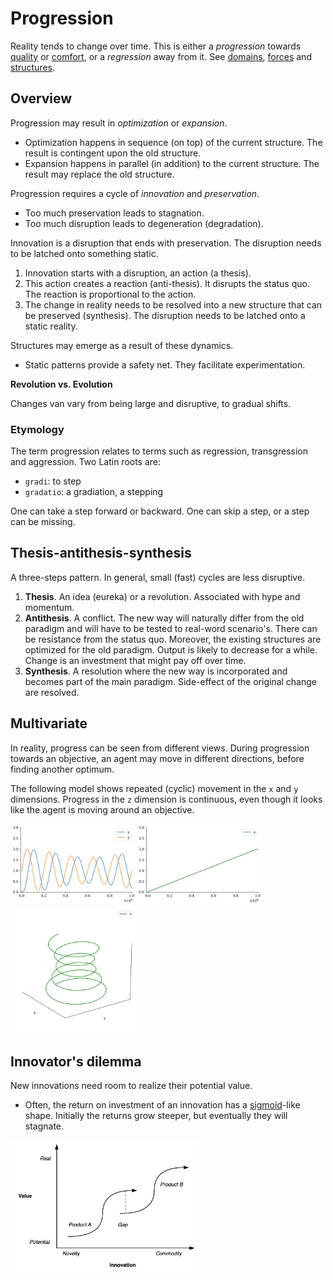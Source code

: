 # Progression

Reality tends to change over time. This is either a *progression* towards [quality](../metaphysics/quality.md) or [comfort](comfort.md), or a *regression* away from it. See [domains](../reality/domains.md), [forces](../reality/forces.md) and [structures](../reality/structures.md).



## Overview

Progression may result in *optimization* or *expansion*.

- Optimization happens in sequence (on top) of the current structure. The result is contingent upon the old structure.
- Expansion happens in parallel (in addition) to the current structure. The result may replace the old structure.

Progression requires a cycle of *innovation* and *preservation*.

- Too much preservation leads to stagnation.
- Too much disruption leads to degeneration (degradation).

Innovation is a disruption that ends with preservation. The disruption needs to be latched onto something static.

1. Innovation starts with a disruption, an action (a thesis).
2. This action creates a reaction (anti-thesis). It disrupts the status quo. The reaction is proportional to the action.
3. The change in reality needs to be resolved into a new structure that can be preserved (synthesis). The disruption needs to be latched onto a static reality.

Structures may emerge as a result of these dynamics.

- Static patterns provide a safety net. They facilitate experimentation.



**Revolution vs. Evolution**

Changes van vary from being large and disruptive, to gradual shifts.



### Etymology

The term progression relates to terms such as regression, transgression and aggression. Two Latin roots are:

-  `gradi`: to step
- `gradatio`: a gradiation, a stepping

One can take a step forward or backward. One can skip a step, or a step can be missing.



## Thesis-antithesis-synthesis

A three-steps pattern. In general, small (fast) cycles are less disruptive.

1. **Thesis**. An idea (eureka) or a revolution. Associated with hype and momentum.
2. **Antithesis**. A conflict. The new way will naturally differ from the old paradigm and will have to be tested to real-word scenario's. There can be resistance from the status quo. Moreover, the existing structures are optimized for the old paradigm. Output is likely to decrease for a while. Change is an investment that might pay off over time.
3. **Synthesis**. A resolution where the new way is incorporated and becomes part of the main paradigm. Side-effect of the original change are resolved.



## Multivariate

In reality, progress can be seen from different views. During progression towards an objective, an agent may move in different directions, before finding another optimum.

The following model shows repeated (cyclic) movement in the `x` and `y` dimensions. Progress in the `z` dimension is continuous, even though it looks like the agent is moving around an objective.





<img src="../img/plot-multivariate-progress-2d.png" alt="plot-multivariate-progress-2d" style="width:80%;" />

<img src="../img/plot-multivariate-progress-3d.png" alt="plot-multivariate-progress-3d" style="width:40%;" />



## Innovator's dilemma

New innovations need room to realize their potential value.

- Often, the return on investment of an innovation has a [sigmoid](https://en.wikipedia.org/wiki/Sigmoid_function)-like shape. Initially the returns grow steeper, but eventually they will stagnate.

<img src="../img/innovation-disruption.png" alt="innovation-disruption" style="width:60%;" />
